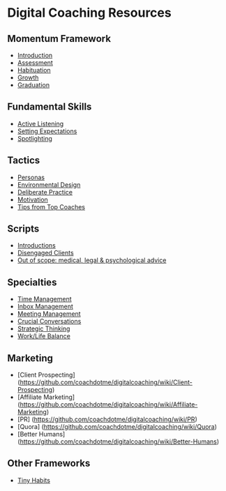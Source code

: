 # Digital Coaching Resources

## Momentum Framework

* [Introduction](https://github.com/coachdotme/digitalcoaching/wiki/Introduction)
* [Assessment](https://github.com/coachdotme/digitalcoaching/wiki/Assessment----First-Action)
* [Habituation](https://github.com/coachdotme/digitalcoaching/wiki/Building-the-Habit)
* [Growth](https://github.com/coachdotme/digitalcoaching/wiki/Growth)
* [Graduation](https://github.com/coachdotme/digitalcoaching/wiki/Graduation)

## Fundamental Skills

* [Active Listening](https://github.com/coachdotme/digitalcoaching/wiki/Active-Listening)
* [Setting Expectations](https://github.com/coachdotme/digitalcoaching/wiki/Setting-Expectations)
* [Spotlighting](https://github.com/coachdotme/digitalcoaching/wiki/Spotlighting)

## Tactics

* [Personas](https://github.com/coachdotme/digitalcoaching/wiki/Personas)
* [Environmental Design](https://github.com/coachdotme/digitalcoaching/wiki/Environmental-Design)
* [Deliberate Practice](https://github.com/coachdotme/digitalcoaching/wiki/Deliberate-Practice)
* [Motivation](https://github.com/coachdotme/digitalcoaching/wiki/Motivational-Strategies)
* [Tips from Top Coaches](https://github.com/coachdotme/digitalcoaching/wiki/Tips-from-Top-Coaches)

## Scripts

* [Introductions](https://github.com/coachdotme/digitalcoaching/wiki/Introductions)
* [Disengaged Clients](https://github.com/coachdotme/digitalcoaching/wiki/Coaching-Disengaged-Clients)
* [Out of scope: medical, legal & psychological advice](https://github.com/coachdotme/digitalcoaching/wiki/Out-of-Scope:-medical,-legal-&-psychological-advice)

## Specialties

* [Time Management](https://github.com/coachdotme/digitalcoaching/wiki/Time-Management)
* [Inbox Management](https://github.com/coachdotme/digitalcoaching/wiki/Inbox-Management)
* [Meeting Management](https://github.com/coachdotme/digitalcoaching/wiki/Meeting-Management)
* [Crucial Conversations](https://github.com/coachdotme/digitalcoaching/wiki/Crucial-Conversations)
* [Strategic Thinking](https://github.com/coachdotme/digitalcoaching/wiki/Strategic-Thinking)
* [Work/Life Balance](https://github.com/coachdotme/digitalcoaching/wiki/Work-Life-Balance)

## Marketing

* [Client Prospecting] (https://github.com/coachdotme/digitalcoaching/wiki/Client-Prospecting)
* [Affiliate Marketing] (https://github.com/coachdotme/digitalcoaching/wiki/Affiliate-Marketing)
* [PR] (https://github.com/coachdotme/digitalcoaching/wiki/PR)
* [Quora] (https://github.com/coachdotme/digitalcoaching/wiki/Quora)
* [Better Humans] (https://github.com/coachdotme/digitalcoaching/wiki/Better-Humans)

## Other Frameworks

* [Tiny Habits](https://github.com/coachdotme/digitalcoaching/wiki/Tiny-Habits)